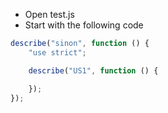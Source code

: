 * Open test.js
* Start with the following code
```Javascript
describe("sinon", function () {
    "use strict";

    describe("US1", function () {

    });
});
```
